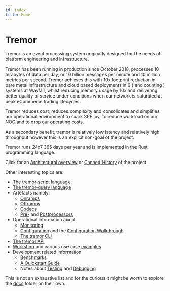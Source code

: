 ```yaml
---
id: index
title: Home
---
```


# Tremor

Tremor is an event processing system originally designed for the needs of platform engineering and infrastructure.

Tremor has been running in production since October 2018, processes 10 terabytes of data per day, or 10 billion messages per minute and 10 million metrics per second. Tremor achieves this with 10x footprint reduction in bare metal infrastructure and cloud based deployments in 6 ( and counting ) systems at Wayfair, whilst reducing memory usage by 10x and delivering better quality of service under conditions when our network is saturated at peak eCommerce trading lifecycles.

Tremor reduces cost, reduces complexity and consolidates and simplifies our operational environment to
spark SRE joy, to reduce workload on our NOC and to drop our operating costs.

As a secondary benefit, tremor is relatively low latency and relatively high throughput however this is
an explicit non-goal of the project.

Tremor runs 24x7 365 days per year and is implemented in the Rust programming language.

Click for an [Architectural overview](./overview.md) or [Canned History](./history.md) of the project.

Other interesting topics are:

* [The tremor-script language](tremor-script/index.md)
* [The tremor-query language](tremor-query/index.md)
* Artefacts namely:
    * [Onramps](artefacts/onramps.md)
    * [Offramps](artefacts/offramps.md)
    * [Codecs](artefacts/codecs.md)
    * [Pre-](artefacts/preprocessors.md) and [Postprocessors](artefacts/postprocessors.md)
* Operational information about
    * [Monitoring](Operations/monitoring.md)
    * [Configuration](Operations/configuration.md) and the [Configuration Walkthrough](Operations/configuration-walkthrough.md)
    * [The tremor CLI](Operations/cli.md)
* [The tremor API](api.md)
* [Workshop](https://github.com/tremor-rs/tremor-www-docs/tree/main/docs/workshop/) and various use case [examples](https://github.com/tremor-rs/tremor-www-docs/tree/main/docs/workshop/examples)
* Development related information
    * [Benchmarks](development/benchmarking.md)
    * [A Quickstart Guide](development/quick-start.md)
    * Notes about [Testing](development/testing.md) and [Debugging](development/debugging.md)

This is not an exhaustive list and for the curious it might be worth to explore the [docs](https://github.com/tremor-rs/tremor-www-docs/tree/main/docs) folder on their own.
